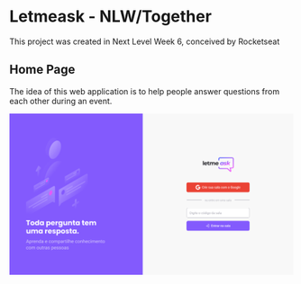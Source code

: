# Letmeask - NLW/Together

This project was created in Next Level Week 6, conceived by Rocketseat

## Home Page

The idea of this web application is to help people answer questions from each other during an event.

![Letmeask](https://github.com/marcosferreira/letmeask/blob/master/src/assets/images/_homepage.png)

